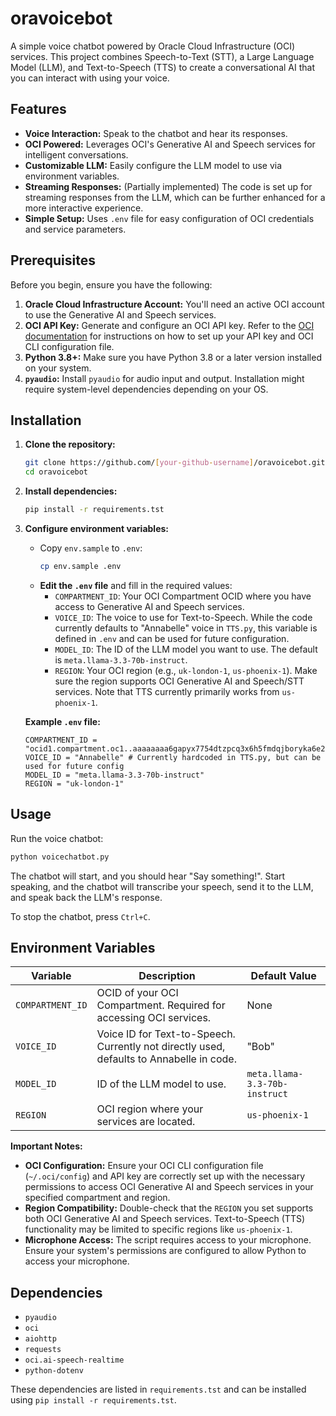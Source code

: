 # oravoicebot

A simple voice chatbot powered by Oracle Cloud Infrastructure (OCI) services. This project combines Speech-to-Text (STT), a Large Language Model (LLM), and Text-to-Speech (TTS) to create a conversational AI that you can interact with using your voice.

## Features

- **Voice Interaction:** Speak to the chatbot and hear its responses.
- **OCI Powered:** Leverages OCI's Generative AI and Speech services for intelligent conversations.
- **Customizable LLM:** Easily configure the LLM model to use via environment variables.
- **Streaming Responses:** (Partially implemented) The code is set up for streaming responses from the LLM, which can be further enhanced for a more interactive experience.
- **Simple Setup:**  Uses `.env` file for easy configuration of OCI credentials and service parameters.

## Prerequisites

Before you begin, ensure you have the following:

1. **Oracle Cloud Infrastructure Account:** You'll need an active OCI account to use the Generative AI and Speech services.
2. **OCI API Key:**  Generate and configure an OCI API key. Refer to the [OCI documentation](https://docs.oracle.com/en-us/iaas/Content/API/Concepts/apisigningkey.htm) for instructions on how to set up your API key and OCI CLI configuration file.
3. **Python 3.8+:**  Make sure you have Python 3.8 or a later version installed on your system.
4. **`pyaudio`:** Install `pyaudio` for audio input and output.  Installation might require system-level dependencies depending on your OS. 

## Installation

1. **Clone the repository:**
   ```bash
   git clone https://github.com/[your-github-username]/oravoicebot.git
   cd oravoicebot
   ```

2. **Install dependencies:**
   ```bash
   pip install -r requirements.tst
   ```

3. **Configure environment variables:**
   - Copy `env.sample` to `.env`:
     ```bash
     cp env.sample .env
     ```
   - **Edit the `.env` file** and fill in the required values:
     - `COMPARTMENT_ID`: Your OCI Compartment OCID where you have access to Generative AI and Speech services.
     - `VOICE_ID`: The voice to use for Text-to-Speech.  While the code currently defaults to "Annabelle" voice in `TTS.py`, this variable is defined in `.env` and can be used for future configuration.
     - `MODEL_ID`: The ID of the LLM model you want to use. The default is `meta.llama-3.3-70b-instruct`.
     - `REGION`: Your OCI region (e.g., `uk-london-1`, `us-phoenix-1`). Make sure the region supports OCI Generative AI and Speech/STT services.  Note that TTS currently primarily works from `us-phoenix-1`.

   **Example `.env` file:**
   ```
   COMPARTMENT_ID = "ocid1.compartment.oc1..aaaaaaaa6gapyx7754dtzpcq3x6h5fmdqjboryka6e2vndc7uds5pmqsqvuq"
   VOICE_ID = "Annabelle" # Currently hardcoded in TTS.py, but can be used for future config
   MODEL_ID = "meta.llama-3.3-70b-instruct"
   REGION = "uk-london-1"
   ```

## Usage

Run the voice chatbot:

```bash
python voicechatbot.py
```

The chatbot will start, and you should hear "Say something!".  Start speaking, and the chatbot will transcribe your speech, send it to the LLM, and speak back the LLM's response.

To stop the chatbot, press `Ctrl+C`.

## Environment Variables

| Variable        | Description                                                                    | Default Value                |
|-----------------|--------------------------------------------------------------------------------|------------------------------|
| `COMPARTMENT_ID` | OCID of your OCI Compartment. Required for accessing OCI services.              | None                         |
| `VOICE_ID`       | Voice ID for Text-to-Speech. Currently not directly used, defaults to Annabelle in code. | "Bob"                        |
| `MODEL_ID`       | ID of the LLM model to use.                                                     | `meta.llama-3.3-70b-instruct` |
| `REGION`         | OCI region where your services are located.                                    | `us-phoenix-1`               |

**Important Notes:**

- **OCI Configuration:** Ensure your OCI CLI configuration file (`~/.oci/config`) and API key are correctly set up with the necessary permissions to access OCI Generative AI and Speech services in your specified compartment and region.
- **Region Compatibility:** Double-check that the `REGION` you set supports both OCI Generative AI and Speech services.  Text-to-Speech (TTS) functionality may be limited to specific regions like `us-phoenix-1`.
- **Microphone Access:**  The script requires access to your microphone. Ensure your system's permissions are configured to allow Python to access your microphone.

## Dependencies

- `pyaudio`
- `oci`
- `aiohttp`
- `requests`
- `oci.ai-speech-realtime`
- `python-dotenv`

These dependencies are listed in `requirements.tst` and can be installed using `pip install -r requirements.tst`.
